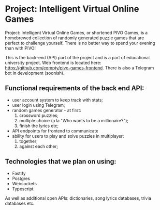 # Project: Intelligent Virtual Online Games

Project: Intelligent Virtual Online Games, or shortened PIVO Games, is a homebrewed collection of randomly generated puzzle games that are perfect to challenge yourself. There is no better way to spend your evening than with PIVO!

This is the back-end (API) part of the project and is a part of educational university project. Web frontend is located here: https://github.com/eqmpty/pivo-games-frontend. There is also a Telegram bot in development (soonish).

## Functional requirements of the back end API:
* user account system to keep track with stats;
* user login using Telegram;
* random games generator - at first: 
  1. crossword puzzles;
  2. multiple choice (a la "Who wants to be a millionaire?");
  3. finish the lyrics etc;
* API endpoints for frontend to communicate 
* ability for users to play and solve puzzles in multiplayer:
  1. together;
  2. against each other;

## Technologies that we plan on using:
* Fastify
* Postgres
* Websockets
* Typescript


As well as additional open APIs: dictionaries, song lyrics databases, trivia databases etc.
